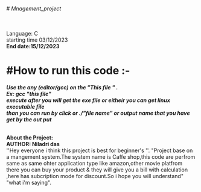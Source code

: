 <h6># Mnagement_project</h6>
 <br>Language: C
  <br>starting time 03/12/2023
   <br><b>End date:15/12/2023</b>

 <h1>  #How to run this code :-<br></h1>
   <b><i>Use the any (editor/gcc) on the "This file " .
   <br>Ex: gcc "this file" 
   <br>execute after you will get the exe file or eitheir you can get linux executable file 
  <br> than you can run by click or ./"file name" or output name that you have get by the out put 
   </i></b>
 
 <b><br>About the Project:
 <br>AUTHOR: Niladri das</b>
 <br>''Hey everyone i think this project is best for beginner's ''.
 "Project base on a mangement system.The system name is Caffe shop,this code are perfrom same as same ohter application type like amazon,other movie platfrom there you can buy your product & they will give you a bill with calculation ,here has subcription mode for discount.So i hope you will understand" "what i'm saying". 
 
 
